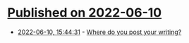 # [Published on 2022-06-10](index.md)

* [2022-06-10, 15:44:31](https://news.ycombinator.com/item?id=31695743) - [Where do you post your writing?](https://news.ycombinator.com/item?id=31695743)
